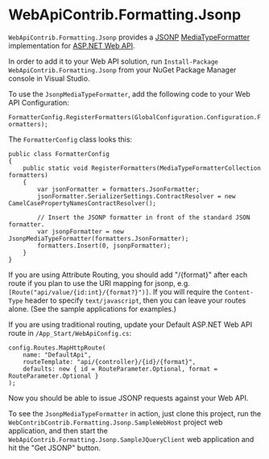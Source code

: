 WebApiContrib.Formatting.Jsonp
==============================

`WebApiContrib.Formatting.Jsonp` provides a [JSONP](https://en.wikipedia.org/wiki/JSONP) [MediaTypeFormatter](http://msdn.microsoft.com/en-us/library/system.net.http.formatting.mediatypeformatter.aspx) implementation for [ASP.NET Web API](http://www.asp.net/web-api).

In order to add it to your Web API solution, run `Install-Package WebApiContrib.Formatting.Jsonp` from your NuGet Package Manager console in Visual Studio.

To use the `JsonpMediaTypeFormatter`, add the following code to your Web API Configuration:

`FormatterConfig.RegisterFormatters(GlobalConfiguration.Configuration.Formatters);`

The `FormatterConfig` class looks this:

    public class FormatterConfig
    {
        public static void RegisterFormatters(MediaTypeFormatterCollection formatters)
        {
            var jsonFormatter = formatters.JsonFormatter;
            jsonFormatter.SerializerSettings.ContractResolver = new CamelCasePropertyNamesContractResolver();

            // Insert the JSONP formatter in front of the standard JSON formatter.
            var jsonpFormatter = new JsonpMediaTypeFormatter(formatters.JsonFormatter);
            formatters.Insert(0, jsonpFormatter);
        }
    }

If you are using Attribute Routing, you should add "/{format}" after each route if you plan to use the URI mapping for jsonp, e.g. `[Route("api/value/{id:int}/{format?}")]`. If you will require the `Content-Type` header to specify `text/javascript`, then you can leave your routes alone. (See the sample applications for examples.)

If you are using traditional routing, update your Default ASP.NET Web API route in `/App_Start/WebApiConfig.cs`:

    config.Routes.MapHttpRoute(
        name: "DefaultApi",
        routeTemplate: "api/{controller}/{id}/{format}",
        defaults: new { id = RouteParameter.Optional, format = RouteParameter.Optional }
    );

Now you should be able to issue JSONP requests against your Web API.

To see the `JsonpMediaTypeFormatter` in action, just clone this project, run the `WebContribContrib.Formatting.Jsonp.SampleWebHost` project web application, and then start the `WebApiContrib.Formatting.Jsonp.SampleJQueryClient` web application and hit the "Get JSONP" button.

